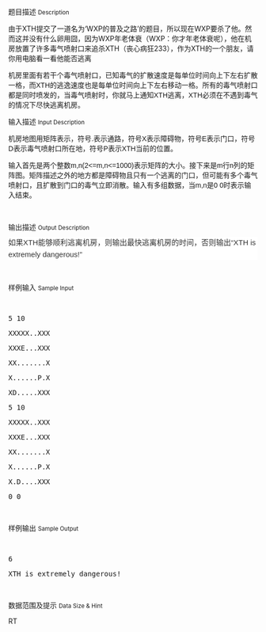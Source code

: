 <div class="panel panel-default">
<div class="area-title">
<span>
题目描述
<small>Description</small>
</span></div>
<div class="panel-body">

<p>由于XTH提交了一道名为‘WXP的普及之路’的题目，所以现在WXP要杀了他。然而这并没有什么卵用囧，因为WXP年老体衰（WXP：你才年老体衰呢），他在机房放置了许多<span style="">毒气喷射口来</span>追杀XTH（丧心病狂233），作为XTH的一个朋友，请你用电脑看一看他能否逃离</p><p><span style="">机房里面有若干个毒气喷射口，已知毒气的扩散速度是每单位时间向上下左右扩散一格，而</span><span style=""><span style="font-family: Verdana, sans-serif;">XTH</span></span><span style="">的逃逸速度也是每单位时间向上下左右移动一格。所有的毒气喷射口都是同时喷发的，当毒气喷射时，</span><span style=""><span style="font-family: Verdana, sans-serif;">你</span></span><span style="">就马上通知</span><span style=""><span style="font-family: Verdana, sans-serif;">XTH</span></span><span style="">逃离，</span><span style=""><span style="font-family: Verdana, sans-serif;">XTH</span></span><span style="">必须在不遇到毒气的情况下尽快逃离机房。</span></p>

</div>
</div>

<div class="panel panel-default">
<div class="area-title">
<span>
输入描述
<small>Input Description</small>
</span></div>
<div class="panel-body">
<p><span style=""><span style="">机房地图用矩阵表示，</span><span style="">符号</span><span style="font-family: Verdana, sans-serif;">.</span><span style="">表示通路，符号</span><span style="font-family: Verdana, sans-serif;">X</span><span style="">表示障碍物，符号</span><span style="font-family: Verdana, sans-serif;">E</span><span style="">表示门口，符号</span><span style="font-family: Verdana, sans-serif;">D</span><span style="">表示毒气喷射口所在地，符号</span><span style="font-family: Verdana, sans-serif;">P</span><span style="">表示</span><span style=""><span style="font-family: Verdana, sans-serif;">XTH</span></span><span style="">当前的位置。</span></span></p><p style=""><span style="">输入首先是两个整数</span><span style="font-family: Verdana, sans-serif;">m,n(2&lt;=m,n&lt;=1000)</span><span style="">表示矩阵的大小。接下来是</span><span style="font-family: Verdana, sans-serif;">m</span><span style="">行</span><span style="font-family: Verdana, sans-serif;">n</span><span style="">列的矩阵图。矩阵描述之外的地方都是障碍物且只有一个逃离的门口，但可能有多个毒气喷射口，且扩散到门口的毒气立即消散。输入有多组数据，当</span><span style="font-family: Verdana, sans-serif;">m,n</span><span style="">是</span><span style="font-family: Verdana, sans-serif;">0 0</span><span style="">时表示输入结束。</span></p><p><span style=""><span style=""></span></span><br></p>

</div>
</div>
<div  class="panel panel-default">
<div class="area-title">
<span>
输出描述
<small>Output Description</small>
</span></div>
<div class="panel-body">

<p style="margin-top:10px;margin-right:0;margin-bottom:10px;margin-left: 0;line-height:23px;background:white"><span style="font-size: 15px;font-family: 宋体;color: rgb(51, 51, 51)">如果</span><span style="font-size: 15px; color: rgb(51, 51, 51);"><span style="font-family:Verdana, sans-serif">XTH</span></span><span style="font-size: 15px;font-family: 宋体;color: rgb(51, 51, 51)">能够顺利逃离机房，则输出最快逃离机房的时间，否则输出</span><span style="font-size: 15px;font-family: Verdana, sans-serif;color: rgb(51, 51, 51)">“XTH is extremely dangerous!”</span></p><p><br/></p>

</div>
</div>


<div class="panel panel-default">
<div class="area-title">
<span>
样例输入
<small>Sample Input</small>
</span></div>
<div class="panel-body">
<p>   </p><pre>5 10</pre><pre>XXXXX..XXX</pre><pre>XXXE...XXX</pre><pre>XX.......X</pre><pre>X......P.X</pre><pre>XD.....XXX</pre><pre>5 10</pre><pre>XXXXX..XXX</pre><pre>XXXE...XXX</pre><pre>XX.......X</pre><pre>X......P.X</pre><pre>X.D....XXX</pre><pre>0 0</pre><p><br></p>

</div>
</div>

<div class="panel panel-default">
<div class="area-title">
<span>
样例输出
<small>Sample Output</small>
</span></div>
<div class="panel-body">
<p>   </p><pre>6</pre><pre>XTH is extremely dangerous!</pre><p><br></p>

</div>
</div>

<div class="panel panel-default">
<div class="area-title">
<span>
数据范围及提示
<small>Data Size & Hint</small>
</span></div>
<div class="panel-body">
<p>RT<br></p>
</div>
</div>